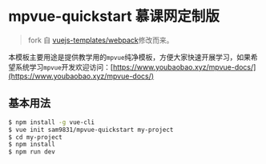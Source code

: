 # mpvue-quickstart 慕课网定制版

> fork 自 [vuejs-templates/webpack](https://github.com/vuejs-templates/webpack)修改而来。

本模板主要用途是提供教学用的`mpvue`纯净模板，方便大家快速开展学习，如果希望系统学习`mpvue`开发欢迎访问：[https://www.youbaobao.xyz/mpvue-docs/](https://www.youbaobao.xyz/mpvue-docs/)

## 基本用法
``` bash
$ npm install -g vue-cli
$ vue init sam9831/mpvue-quickstart my-project
$ cd my-project
$ npm install
$ npm run dev
```
